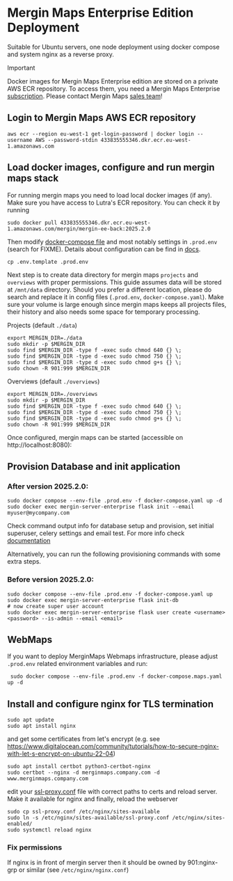 # Mergin Maps Enterprise Edition Deployment
Suitable for Ubuntu servers, one node deployment using docker compose and system nginx as a reverse proxy.

> [!IMPORTANT] 
> Docker images for Mergin Maps Enterprise edition are stored on a private AWS ECR repository.
> To access them, you need a Mergin Maps Enterprise [subscription](https://merginmaps.com/pricing).
> Please contact Mergin Maps [sales team](https://merginmaps.com/contact-sales)!

## Login to Mergin Maps AWS ECR repository
```shell
aws ecr --region eu-west-1 get-login-password | docker login --username AWS --password-stdin 433835555346.dkr.ecr.eu-west-1.amazonaws.com
```

## Load docker images, configure and run mergin maps stack
For running mergin maps you need to load local docker images (if any). Make sure you have access to Lutra's ECR repository. You can check it by running
```
sudo docker pull 433835555346.dkr.ecr.eu-west-1.amazonaws.com/mergin/mergin-ee-back:2025.2.0
```

Then modify [docker-compose file](docker-compose.yml) and most notably settings in `.prod.env` (search for FIXME). Details about configuration can be find in [docs](https://merginmaps.com/docs/server/install/).

```
cp .env.template .prod.env
```

Next step is to create data directory for mergin maps `projects` and `overviews` with proper permissions. This guide assumes data will be stored at  `/mnt/data` directory. Should you prefer a different location, please do search and replace it in config files (`.prod.env`, `docker-compose.yaml`). Make sure your volume is large enough since mergin maps keeps all projects files, their history and also needs some space for temporary processing.

Projects (default `./data`)
```
export MERGIN_DIR=./data
sudo mkdir -p $MERGIN_DIR
sudo find $MERGIN_DIR -type f -exec sudo chmod 640 {} \;
sudo find $MERGIN_DIR -type d -exec sudo chmod 750 {} \;
sudo find $MERGIN_DIR -type d -exec sudo chmod g+s {} \;
sudo chown -R 901:999 $MERGIN_DIR
```

Overviews (default `./overviews`)
```
export MERGIN_DIR=./overviews
sudo mkdir -p $MERGIN_DIR
sudo find $MERGIN_DIR -type f -exec sudo chmod 640 {} \;
sudo find $MERGIN_DIR -type d -exec sudo chmod 750 {} \;
sudo find $MERGIN_DIR -type d -exec sudo chmod g+s {} \;
sudo chown -R 901:999 $MERGIN_DIR
```

Once configured, mergin maps can be started (accessible on http://localhost:8080):

## Provision Database and init application

### After version 2025.2.0:
```
sudo docker compose --env-file .prod.env -f docker-compose.yaml up -d
sudo docker exec mergin-server-enterprise flask init --email myuser@mycompany.com
```
Check command output info for database setup and provision, set initial superuser, celery settings and email test.
For more info check [documentation](https://merginmaps.com/docs/server/install/#initialise-database)

Alternatively, you can run the following provisioning commands with some extra steps.

### Before version 2025.2.0:
```
sudo docker compose --env-file .prod.env -f docker-compose.yaml up
sudo docker exec mergin-server-enterprise flask init-db
# now create super user account
sudo docker exec mergin-server-enterprise flask user create <username> <password> --is-admin --email <email>
```  

## WebMaps

If you want to deploy MerginMaps Webmaps infrastructure, please adjust `.prod.env` related environment variables and run:

```
 sudo docker compose --env-file .prod.env -f docker-compose.maps.yaml up -d
```

## Install and configure nginx for TLS termination
```
sudo apt update
sudo apt install nginx
```
and get some certificates from let's encrypt
(e.g. see https://www.digitalocean.com/community/tutorials/how-to-secure-nginx-with-let-s-encrypt-on-ubuntu-22-04)
```
sudo apt install certbot python3-certbot-nginx
sudo certbot --nginx -d merginmaps.company.com -d www.merginmaps.company.com
```
edit your [ssl-proxy.conf](./ssl-proxy.conf) file with correct paths to certs and reload server. Make it available for nginx and finally, reload the webserver
```
sudo cp ssl-proxy.conf /etc/nginx/sites-available
sudo ln -s /etc/nginx/sites-available/ssl-proxy.conf /etc/nginx/sites-enabled/
sudo systemctl reload nginx
```

### Fix permissions
If nginx is in front of mergin server then it should be owned by 901:nginx-grp or similar (see `/etc/nginx/nginx.conf`)
